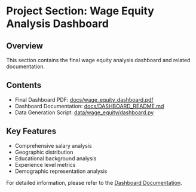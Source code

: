 # Project Section: Wage Equity Analysis Dashboard

## Overview
This section contains the final wage equity analysis dashboard and related documentation.

## Contents
- Final Dashboard PDF: [docs/wage_equity_dashboard.pdf](docs/wage_equity_dashboard.pdf)
- Dashboard Documentation: [docs/DASHBOARD_README.md](docs/DASHBOARD_README.md)
- Data Generation Script: [data/wage_equity/dashboard.py](data/wage_equity/dashboard.py)

## Key Features
- Comprehensive salary analysis
- Geographic distribution
- Educational background analysis
- Experience level metrics
- Demographic representation analysis

For detailed information, please refer to the [Dashboard Documentation](docs/DASHBOARD_README.md).
